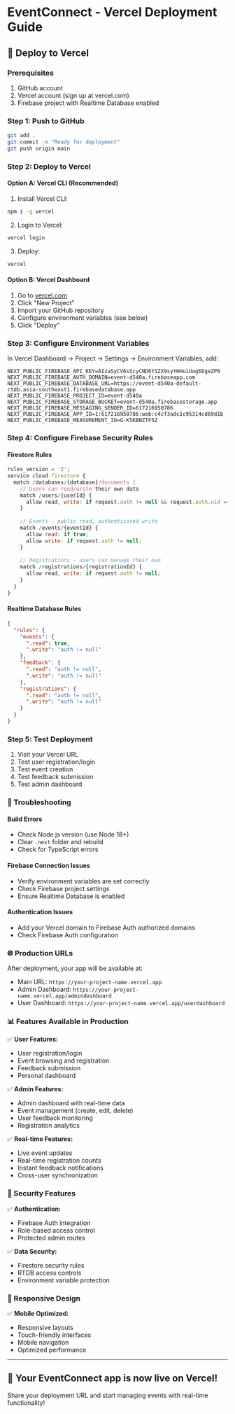 # EventConnect - Vercel Deployment Guide

## 🚀 Deploy to Vercel

### Prerequisites
1. GitHub account
2. Vercel account (sign up at vercel.com)
3. Firebase project with Realtime Database enabled

### Step 1: Push to GitHub
```bash
git add .
git commit -m "Ready for deployment"
git push origin main
```

### Step 2: Deploy to Vercel

#### Option A: Vercel CLI (Recommended)
1. Install Vercel CLI:
```bash
npm i -g vercel
```

2. Login to Vercel:
```bash
vercel login
```

3. Deploy:
```bash
vercel
```

#### Option B: Vercel Dashboard
1. Go to [vercel.com](https://vercel.com)
2. Click "New Project"
3. Import your GitHub repository
4. Configure environment variables (see below)
5. Click "Deploy"

### Step 3: Configure Environment Variables

In Vercel Dashboard → Project → Settings → Environment Variables, add:

```
NEXT_PUBLIC_FIREBASE_API_KEY=AIzaSyCV6sScyCND6Y1ZX9syYHHuiUagEEgeZP0
NEXT_PUBLIC_FIREBASE_AUTH_DOMAIN=event-d540a.firebaseapp.com
NEXT_PUBLIC_FIREBASE_DATABASE_URL=https://event-d540a-default-rtdb.asia-southeast1.firebasedatabase.app
NEXT_PUBLIC_FIREBASE_PROJECT_ID=event-d540a
NEXT_PUBLIC_FIREBASE_STORAGE_BUCKET=event-d540a.firebasestorage.app
NEXT_PUBLIC_FIREBASE_MESSAGING_SENDER_ID=617216950786
NEXT_PUBLIC_FIREBASE_APP_ID=1:617216950786:web:c4cf3adc1c95314cd69d1b
NEXT_PUBLIC_FIREBASE_MEASUREMENT_ID=G-K5KBNZTF5Z
```

### Step 4: Configure Firebase Security Rules

#### Firestore Rules
```javascript
rules_version = '2';
service cloud.firestore {
  match /databases/{database}/documents {
    // Users can read/write their own data
    match /users/{userId} {
      allow read, write: if request.auth != null && request.auth.uid == userId;
    }
    
    // Events - public read, authenticated write
    match /events/{eventId} {
      allow read: if true;
      allow write: if request.auth != null;
    }
    
    // Registrations - users can manage their own
    match /registrations/{registrationId} {
      allow read, write: if request.auth != null;
    }
  }
}
```

#### Realtime Database Rules
```json
{
  "rules": {
    "events": {
      ".read": true,
      ".write": "auth != null"
    },
    "feedback": {
      ".read": "auth != null",
      ".write": "auth != null"
    },
    "registrations": {
      ".read": "auth != null",
      ".write": "auth != null"
    }
  }
}
```

### Step 5: Test Deployment

1. Visit your Vercel URL
2. Test user registration/login
3. Test event creation
4. Test feedback submission
5. Test admin dashboard

### 🔧 Troubleshooting

#### Build Errors
- Check Node.js version (use Node 18+)
- Clear `.next` folder and rebuild
- Check for TypeScript errors

#### Firebase Connection Issues
- Verify environment variables are set correctly
- Check Firebase project settings
- Ensure Realtime Database is enabled

#### Authentication Issues
- Add your Vercel domain to Firebase Auth authorized domains
- Check Firebase Auth configuration

### 🌐 Production URLs

After deployment, your app will be available at:
- Main URL: `https://your-project-name.vercel.app`
- Admin Dashboard: `https://your-project-name.vercel.app/admindashboard`
- User Dashboard: `https://your-project-name.vercel.app/userdashboard`

### 📊 Features Available in Production

✅ **User Features:**
- User registration/login
- Event browsing and registration
- Feedback submission
- Personal dashboard

✅ **Admin Features:**
- Admin dashboard with real-time data
- Event management (create, edit, delete)
- User feedback monitoring
- Registration analytics

✅ **Real-time Features:**
- Live event updates
- Real-time registration counts
- Instant feedback notifications
- Cross-user synchronization

### 🔐 Security Features

✅ **Authentication:**
- Firebase Auth integration
- Role-based access control
- Protected admin routes

✅ **Data Security:**
- Firestore security rules
- RTDB access controls
- Environment variable protection

### 📱 Responsive Design

✅ **Mobile Optimized:**
- Responsive layouts
- Touch-friendly interfaces
- Mobile navigation
- Optimized performance

---

## 🎉 Your EventConnect app is now live on Vercel!

Share your deployment URL and start managing events with real-time functionality!
